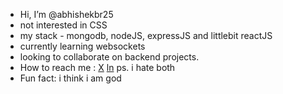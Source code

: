 -  Hi, I’m @abhishekbr25
-  not interested in CSS
-  my stack - mongodb, nodeJS, expressJS and littlebit reactJS
-  currently learning websockets
-  looking to collaborate on backend projects.
-  How to reach me : [X](https://x.com/abhishekBR25)  [ln](https://www.linkedin.com/in/abhishek-kumar-71b871168/) ps. i hate both
-  Fun fact: i think i am god

<!---
abhishekbr25/abhishekbr25 is a ✨ special ✨ repository because its `README.md` (this file) appears on your GitHub profile.
You can click the Preview link to take a look at your changes.
--->
